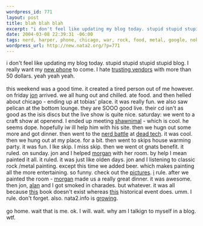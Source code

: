 ```yaml
--- 
wordpress_id: 771
layout: post
title: blah blah blah
excerpt: "i don't feel like updating my blog today. stupid stupid stupid stupid blog. I really want my new phone to come. I hate trusting vendors with more than 50 dollars. yeah yeah yeah. this weekend was a good time. it created a tired person out of me however. on friday "
date: 2004-03-08 22:39:31 -06:00
tags: nerd, harper, phone, chicago, war, rock, food, metal, google, nokia
wordpress_url: http://new.nata2.org/?p=771
---
```

i don't feel like updating my blog today. stupid stupid stupid stupid blog. I really want my <a href="http://nokia.com/nokia/0,,33210,00.html">new phone</a> to come. I hate <a href="http://www.soyouwanna.com/site/syws/ebay/ebayFULL.html">trusting vendors</a> with more than 50 dollars. yeah yeah yeah. <br/><br/>this weekend was a good time. it created a tired person out of me however. on friday <a href="http://www.in5anity.org">jon</a> arrived. we all hung out and chilled. ate food. and then helled about chicago - ending up at tobias' place. it was really fun. we also saw pelican at the bottom lounge. they are SOOO good live. their cd isn't as good as the isis discs but the live show is quite nice. saturday: we went to a craft show at openend. I ended up meeting <a href="http://www.google.com/url?sa=U&amp;start=1&amp;q=http://www.shawnimals.com/&amp;e=7898">shawnimal</a> - which is cool. he seems dope. hopefully iw ill help him with his site. then we hugn out some more and got dinner. then went to the <a href="http://www.nerdbattle.com/">nerd battle</a> at <a href="http://www.deadtech.net">dead tech</a>. it was cool. then we hung out at my place. for a bit. then went to skips house warming party. it was fun. I lke skip. I miss skip. then we went ot gnats benefit. it ruled. on sunday. jon and I helped <a href="http://morgan.attacktexas.com">morgan</a> with her room. by help I mean painted it all. it ruled. it was just like olden days. jon and I listening to classic rock /metal painting. except this time we added beer. which makes painting all the more entertaining. so funny. check out the <a href="http://nata2.info/?path=pictures%2Fmisc%2Fpainting_morgans_room">pictures</a>. <a href="http://nata2.info/?path=pictures%2Fharper%2Fharper_and_friends&amp;img=painting%20morgans%20place%20003.jpg">i</a> rule. after we painted the room - <a href="http://nata2.info/?path=pictures%2Fmisc%2Fpainting_morgans_room&amp;img=painting%20morgans%20place%20010.jpg">morgan</a> made us a really great dinner. it was awesome. then jon, <a href="http://nata2.info/?path=pictures%2Fmisc%2Fpainting_morgans_room&amp;img=painting%20morgans%20place%20021.jpg">alan</a> and I got smoked in charades. but whatever. it was all because <a href="http://www.sparknotes.com/lit/eyes/">this</a> book doesn't exist whereas <a href="http://www.playground.ru/files/2193/">this</a> historical event does. umm. I rule. don't forget. also. nata2.info is <a href="http://www.alexa.com/data/details/traffic_details?q=&amp;url=nata2.info">growing</a>.<br/><br/>go home. wait that is me. ok. I will. wait. why am I talkign to myself in a blog. wtf. 

